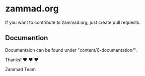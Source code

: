 # zammad.org

If you want to contribute to zammad.org, just create pull requests.

## Documention

Documentaion can be found under "content/6-documentation/".



Thanks! ❤️ ❤️ ❤️

  Zammad Team